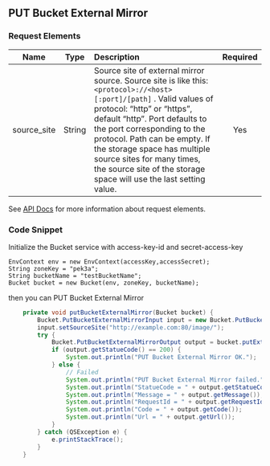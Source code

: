 ## PUT Bucket External Mirror

### Request Elements

|    Name     |  Type  | Description                                                                                                                                                                                                                                                                                                                                                                          | Required |
| :---------: | :----: | :----------------------------------------------------------------------------------------------------------------------------------------------------------------------------------------------------------------------------------------------------------------------------------------------------------------------------------------------------------------------------------- | :------: |
| source_site | String | Source site of external mirror source. Source site is like this: `<protocol>://<host>[:port]/[path]` . Valid values of protocol: “http” or “https”, default “http”. Port defaults to the port corresponding to the protocol. Path can be empty. If the storage space has multiple source sites for many times, the source site of the storage space will use the last setting value. |   Yes    |

See [API Docs](https://docs.qingcloud.com/qingstor/api/bucket/external_mirror/put_external_mirror.html) for more information about request elements.

### Code Snippet

Initialize the Bucket service with access-key-id and secret-access-key

```
EnvContext env = new EnvContext(accessKey,accessSecret);
String zoneKey = "pek3a";
String bucketName = "testBucketName";
Bucket bucket = new Bucket(env, zoneKey, bucketName);

```

then you can PUT Bucket External Mirror

```java
    private void putBucketExternalMirror(Bucket bucket) {
        Bucket.PutBucketExternalMirrorInput input = new Bucket.PutBucketExternalMirrorInput();
        input.setSourceSite("http://example.com:80/image/");
        try {
            Bucket.PutBucketExternalMirrorOutput output = bucket.putExternalMirror(input);
            if (output.getStatueCode() == 200) {
                System.out.println("PUT Bucket External Mirror OK.");
            } else {
                // Failed
                System.out.println("PUT Bucket External Mirror failed.");
                System.out.println("StatueCode = " + output.getStatueCode());
                System.out.println("Message = " + output.getMessage());
                System.out.println("RequestId = " + output.getRequestId());
                System.out.println("Code = " + output.getCode());
                System.out.println("Url = " + output.getUrl());
            }
        } catch (QSException e) {
            e.printStackTrace();
        }
    }
```
